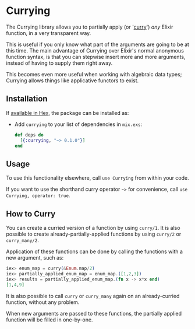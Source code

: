 # Currying

The Currying library allows you to partially apply (or '[curry](https://en.wikipedia.org/wiki/Currying)') _any_ Elixir function, in a very transparent way.

This is useful if you only know what part of the arguments are going to be at this time. 
The main advantage of Currying over Elixir's normal anonymous function syntax, is that you can stepwise insert more and more arguments, instead of having to supply them right away. 

This becomes even more useful when working with algebraic data types; Currying allows things like applicative functors to exist.


## Installation

If [available in Hex](https://hex.pm/docs/publish), the package can be installed as:

  - Add `currying` to your list of dependencies in `mix.exs`:

    ```elixir
    def deps do
      [{:currying, "~> 0.1.0"}]
    end
    ```


## Usage

To use this functionality elsewhere, call `use Currying` from within your code.

If you want to use the shorthand curry operator `~>` for convenience, call `use Currying, operator: true`.

## How to Curry

You can create a curried version of a function by using `curry/1`. It is also possible to create already-partially-applied functions 
by using `curry/2` or `curry_many/2`.

Application of these functions can be done by calling the functions with a new argument, such as:

  ```elixir
  iex> enum_map = curry(&Enum.map/2)
  iex> partially_applied_enum_map = enum_map.([1,2,3])
  iex> results = partially_applied_enum_map.(fn x -> x*x end)
  [1,4,9]    
  ```

It is also possible to call `curry` or `curry_many` again on an already-curried function, without any problem.

When new arguments are passed to these functions, the partially applied function will be filled in one-by-one.



